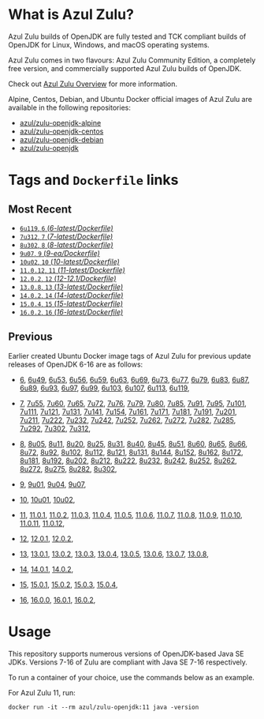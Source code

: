 What is Azul Zulu?
======================================

Azul Zulu builds of OpenJDK are fully tested and TCK compliant builds of OpenJDK for Linux, Windows, and macOS operating systems.

Azul Zulu comes in two flavours: Azul Zulu Community Edition, a completely free version, and commercially supported Azul Zulu builds of OpenJDK.

Check out [Azul Zulu Overview][3] for more information.

Alpine, Centos, Debian, and Ubuntu Docker official images of Azul Zulu are available in the following repositories:

  * [azul/zulu-openjdk-alpine][4]
  * [azul/zulu-openjdk-centos][5]
  * [azul/zulu-openjdk-debian][6]
  * [azul/zulu-openjdk][7]

Tags and `Dockerfile` links
===========================

Most Recent
-----------

  * [`6u119`, `6` (*6-latest/Dockerfile)*][10]
  * [`7u312`, `7` (*7-latest/Dockerfile)*][30]
  * [`8u302`, `8` (*8-latest/Dockerfile)*][64]
  * [`9u07`, `9` (*9-ea/Dockerfile)*][99]
  * [`10u02`, `10` (*10-latest/Dockerfile)*][103]
  * [`11.0.12`, `11` (*11-latest/Dockerfile)*][106]
  * [`12.0.2`, `12` (*12-12.1/Dockerfile)*][119]
  * [`13.0.8`, `13` (*13-latest/Dockerfile)*][122]
  * [`14.0.2`, `14` (*14-latest/Dockerfile)*][131]
  * [`15.0.4`, `15` (*15-latest/Dockerfile)*][134]
  * [`16.0.2`, `16` (*16-latest/Dockerfile)*][139]

Previous
--------
Earlier created Ubuntu Docker image tags of Azul Zulu for previous update releases of OpenJDK 6-16 are as follows:

  * [6][10],
  [6u49][11],
  [6u53][12],
  [6u56][13],
  [6u59][14],
  [6u63][15],
  [6u69][16],
  [6u73][17],
  [6u77][18],
  [6u79][19],
  [6u83][20],
  [6u87][21],
  [6u89][22],
  [6u93][23],
  [6u97][24],
  [6u99][25],
  [6u103][26],
  [6u107][27],
  [6u113][28],
  [6u119][29],
  
  * [7][30],
  [7u55][31],
  [7u60][32],
  [7u65][33],
  [7u72][34],
  [7u76][35],
  [7u79][36],
  [7u80][37],
  [7u85][38],
  [7u91][39],
  [7u95][40],
  [7u101][41],
  [7u111][42],
  [7u121][43],
  [7u131][44],
  [7u141][45],
  [7u154][46],
  [7u161][47],
  [7u171][48],
  [7u181][49],
  [7u191][50],
  [7u201][51],
  [7u211][52],
  [7u222][53],
  [7u232][54],
  [7u242][55],
  [7u252][56],
  [7u262][57],
  [7u272][58],
  [7u282][59],
  [7u285][60],
  [7u292][61],
  [7u302][62],
  [7u312][63],
  
  * [8][64],
  [8u05][65],
  [8u11][66],
  [8u20][67],
  [8u25][68],
  [8u31][69],
  [8u40][70],
  [8u45][71],
  [8u51][72],
  [8u60][73],
  [8u65][74],
  [8u66][75],
  [8u72][76],
  [8u92][77],
  [8u102][78],
  [8u112][79],
  [8u121][80],
  [8u131][81],
  [8u144][82],
  [8u152][83],
  [8u162][84],
  [8u172][85],
  [8u181][86],
  [8u192][87],
  [8u202][88],
  [8u212][89],
  [8u222][90],
  [8u232][91],
  [8u242][92],
  [8u252][93],
  [8u262][94],
  [8u272][95],
  [8u275][96],
  [8u282][97],
  [8u302][98],
  
  * [9][99],
  [9u01][100],
  [9u04][101],
  [9u07][102],
  
  * [10][103],
  [10u01][104],
  [10u02][105],
  
  * [11][106],
  [11.0.1][107],
  [11.0.2][108],
  [11.0.3][109],
  [11.0.4][110],
  [11.0.5][111],
  [11.0.6][112],
  [11.0.7][113],
  [11.0.8][114],
  [11.0.9][115],
  [11.0.10][116],
  [11.0.11][117],
  [11.0.12][118],
  
  * [12][119],
  [12.0.1][120],
  [12.0.2][121],
  
  * [13][122],
  [13.0.1][123],
  [13.0.2][124],
  [13.0.3][125],
  [13.0.4][126],
  [13.0.5][127],
  [13.0.6][128],
  [13.0.7][129],
  [13.0.8][130],
  
  * [14][131],
  [14.0.1][132],
  [14.0.2][133],
  
  * [15][134],
  [15.0.1][135],
  [15.0.2][136],
  [15.0.3][137],
  [15.0.4][138],
  
  * [16][139],
  [16.0.0][140],
  [16.0.1][141],
  [16.0.2][142],
  

Usage
=====

This repository supports numerous versions of OpenJDK-based Java SE JDKs. Versions 7-16 of Zulu are compliant with Java SE 7-16 respectively.

To run a container of your choice, use the commands below as an example.

For Azul Zulu 11, run:

    docker run -it --rm azul/zulu-openjdk:11 java -version

  [1]: https://www.azul.com/files/ZuluDocker60.gif
  [2]: https://www.azul.com/
  [3]: https://www.azul.com/products/zulu-community/
  [4]: https://hub.docker.com/r/azul/zulu-openjdk-alpine
  [5]: https://hub.docker.com/r/azul/zulu-openjdk-centos
  [6]: https://hub.docker.com/r/azul/zulu-openjdk-debian
  [7]: https://hub.docker.com/r/azul/zulu-openjdk


  [10]: https://github.com/zulu-openjdk/zulu-openjdk/blob/master/6-latest/Dockerfile
  [11]: https://github.com/zulu-openjdk/zulu-openjdk/blob/master/6u49-6.4.0.6/Dockerfile
  [12]: https://github.com/zulu-openjdk/zulu-openjdk/blob/master/6u53-6.5.0.2/Dockerfile
  [13]: https://github.com/zulu-openjdk/zulu-openjdk/blob/master/6u56-6.6.0.1/Dockerfile
  [14]: https://github.com/zulu-openjdk/zulu-openjdk/blob/master/6u59-6.7.0.2/Dockerfile
  [15]: https://github.com/zulu-openjdk/zulu-openjdk/blob/master/6u63-6.8.0.1/Dockerfile
  [16]: https://github.com/zulu-openjdk/zulu-openjdk/blob/master/6u69-6.9.0.3/Dockerfile
  [17]: https://github.com/zulu-openjdk/zulu-openjdk/blob/master/6u73-6.10.0.3/Dockerfile
  [18]: https://github.com/zulu-openjdk/zulu-openjdk/blob/master/6u77-6.11.0.2/Dockerfile
  [19]: https://github.com/zulu-openjdk/zulu-openjdk/blob/master/6u79-6.12.0.2/Dockerfile
  [20]: https://github.com/zulu-openjdk/zulu-openjdk/blob/master/6u83-6.13.0.3/Dockerfile
  [21]: https://github.com/zulu-openjdk/zulu-openjdk/blob/master/6u87-6.14.0.1/Dockerfile
  [22]: https://github.com/zulu-openjdk/zulu-openjdk/blob/master/6u89-6.15.0.1/Dockerfile
  [23]: https://github.com/zulu-openjdk/zulu-openjdk/blob/master/6u93-6.16.0.1/Dockerfile
  [24]: https://github.com/zulu-openjdk/zulu-openjdk/blob/master/6u97-6.17.0.1/Dockerfile
  [25]: https://github.com/zulu-openjdk/zulu-openjdk/blob/master/6u99-6.18.0.3/Dockerfile
  [26]: https://github.com/zulu-openjdk/zulu-openjdk/blob/master/6u103-6.19.0.1/Dockerfile
  [27]: https://github.com/zulu-openjdk/zulu-openjdk/blob/master/6u107-6.20.0.1/Dockerfile
  [28]: https://github.com/zulu-openjdk/zulu-openjdk/blob/master/6u113-6.21.0.3/Dockerfile
  [29]: https://github.com/zulu-openjdk/zulu-openjdk/blob/master/6u119-6.22.0.3/Dockerfile
  
  [30]: https://github.com/zulu-openjdk/zulu-openjdk/blob/master/7-latest/Dockerfile
  [31]: https://github.com/zulu-openjdk/zulu-openjdk/blob/master/7u55-7.4.0.5/Dockerfile
  [32]: https://github.com/zulu-openjdk/zulu-openjdk/blob/master/7u60-7.5.0.1/Dockerfile
  [33]: https://github.com/zulu-openjdk/zulu-openjdk/blob/master/7u65-7.6.0.1/Dockerfile
  [34]: https://github.com/zulu-openjdk/zulu-openjdk/blob/master/7u72-7.7.0.1/Dockerfile
  [35]: https://github.com/zulu-openjdk/zulu-openjdk/blob/master/7u76-7.8.0.3/Dockerfile
  [36]: https://github.com/zulu-openjdk/zulu-openjdk/blob/master/7u79-7.9.0.2/Dockerfile
  [37]: https://github.com/zulu-openjdk/zulu-openjdk/blob/master/7u80-7.10.0.1/Dockerfile
  [38]: https://github.com/zulu-openjdk/zulu-openjdk/blob/master/7u85-7.11.0.3/Dockerfile
  [39]: https://github.com/zulu-openjdk/zulu-openjdk/blob/master/7u91-7.12.0.3/Dockerfile
  [40]: https://github.com/zulu-openjdk/zulu-openjdk/blob/master/7u95-7.13.0.1/Dockerfile
  [41]: https://github.com/zulu-openjdk/zulu-openjdk/blob/master/7u101-7.14.0.5/Dockerfile
  [42]: https://github.com/zulu-openjdk/zulu-openjdk/blob/master/7u111-7.15.0.1/Dockerfile
  [43]: https://github.com/zulu-openjdk/zulu-openjdk/blob/master/7u121-7.16.0.1/Dockerfile
  [44]: https://github.com/zulu-openjdk/zulu-openjdk/blob/master/7u131-7.17.0.5/Dockerfile
  [45]: https://github.com/zulu-openjdk/zulu-openjdk/blob/master/7u141-7.18.0.3/Dockerfile
  [46]: https://github.com/zulu-openjdk/zulu-openjdk/blob/master/7u154-7.20.0.3/Dockerfile
  [47]: https://github.com/zulu-openjdk/zulu-openjdk/blob/master/7u161-7.21.0.3/Dockerfile
  [48]: https://github.com/zulu-openjdk/zulu-openjdk/blob/master/7u171-7.22.0.3/Dockerfile
  [49]: https://github.com/zulu-openjdk/zulu-openjdk/blob/master/7u181-7.23.0.1/Dockerfile
  [50]: https://github.com/zulu-openjdk/zulu-openjdk/blob/master/7u191-7.24.0.1/Dockerfile
  [51]: https://github.com/zulu-openjdk/zulu-openjdk/blob/master/7u201-7.25.0.5/Dockerfile
  [52]: https://github.com/zulu-openjdk/zulu-openjdk/blob/master/7u211-7.27.0.1/Dockerfile
  [53]: https://github.com/zulu-openjdk/zulu-openjdk/blob/master/7u222-7.29.0.5/Dockerfile
  [54]: https://github.com/zulu-openjdk/zulu-openjdk/blob/master/7u232-7.31.0.5/Dockerfile
  [55]: https://github.com/zulu-openjdk/zulu-openjdk/blob/master/7u242-7.34.0.5/Dockerfile
  [56]: https://github.com/zulu-openjdk/zulu-openjdk/blob/master/7u252-7.36.0.5/Dockerfile
  [57]: https://github.com/zulu-openjdk/zulu-openjdk/blob/master/7u262-7.38.0.11/Dockerfile
  [58]: https://github.com/zulu-openjdk/zulu-openjdk/blob/master/7u272-7.40.0.15/Dockerfile
  [59]: https://github.com/zulu-openjdk/zulu-openjdk/blob/master/7u282-7.42.0.13/Dockerfile
  [60]: https://github.com/zulu-openjdk/zulu-openjdk/blob/master/7u285-7.42.0.51/Dockerfile
  [61]: https://github.com/zulu-openjdk/zulu-openjdk/blob/master/7u292-7.44.0.11/Dockerfile
  [62]: https://github.com/zulu-openjdk/zulu-openjdk/blob/master/7u302-7.46.0.11/Dockerfile
  [63]: https://github.com/zulu-openjdk/zulu-openjdk/blob/master/7u312-7.48.0.11/Dockerfile
  
  [64]: https://github.com/zulu-openjdk/zulu-openjdk/blob/master/8-latest/Dockerfile
  [65]: https://github.com/zulu-openjdk/zulu-openjdk/blob/master/8u05-8.1.0.6/Dockerfile
  [66]: https://github.com/zulu-openjdk/zulu-openjdk/blob/master/8u11-8.2.0.1/Dockerfile
  [67]: https://github.com/zulu-openjdk/zulu-openjdk/blob/master/8u20-8.3.0.1/Dockerfile
  [68]: https://github.com/zulu-openjdk/zulu-openjdk/blob/master/8u25-8.4.0.1/Dockerfile
  [69]: https://github.com/zulu-openjdk/zulu-openjdk/blob/master/8u31-8.5.0.1/Dockerfile
  [70]: https://github.com/zulu-openjdk/zulu-openjdk/blob/master/8u40-8.6.0.1/Dockerfile
  [71]: https://github.com/zulu-openjdk/zulu-openjdk/blob/master/8u45-8.7.0.5/Dockerfile
  [72]: https://github.com/zulu-openjdk/zulu-openjdk/blob/master/8u51-8.8.0.3/Dockerfile
  [73]: https://github.com/zulu-openjdk/zulu-openjdk/blob/master/8u60-8.9.0.4/Dockerfile
  [74]: https://github.com/zulu-openjdk/zulu-openjdk/blob/master/8u65-8.10.0.1/Dockerfile
  [75]: https://github.com/zulu-openjdk/zulu-openjdk/blob/master/8u66-8.11.0.1/Dockerfile
  [76]: https://github.com/zulu-openjdk/zulu-openjdk/blob/master/8u72-8.13.0.5/Dockerfile
  [77]: https://github.com/zulu-openjdk/zulu-openjdk/blob/master/8u92-8.15.0.1/Dockerfile
  [78]: https://github.com/zulu-openjdk/zulu-openjdk/blob/master/8u102-8.17.0.3/Dockerfile
  [79]: https://github.com/zulu-openjdk/zulu-openjdk/blob/master/8u112-8.19.0.1/Dockerfile
  [80]: https://github.com/zulu-openjdk/zulu-openjdk/blob/master/8u121-8.20.0.5/Dockerfile
  [81]: https://github.com/zulu-openjdk/zulu-openjdk/blob/master/8u131-8.21.0.1/Dockerfile
  [82]: https://github.com/zulu-openjdk/zulu-openjdk/blob/master/8u144-8.23.0.3/Dockerfile
  [83]: https://github.com/zulu-openjdk/zulu-openjdk/blob/master/8u152-8.25.0.1/Dockerfile
  [84]: https://github.com/zulu-openjdk/zulu-openjdk/blob/master/8u162-8.27.0.7/Dockerfile
  [85]: https://github.com/zulu-openjdk/zulu-openjdk/blob/master/8u172-8.30.0.1/Dockerfile
  [86]: https://github.com/zulu-openjdk/zulu-openjdk/blob/master/8u181-8.31.0.1/Dockerfile
  [87]: https://github.com/zulu-openjdk/zulu-openjdk/blob/master/8u192-8.33.0.1/Dockerfile
  [88]: https://github.com/zulu-openjdk/zulu-openjdk/blob/master/8u202-8.36.0.1/Dockerfile
  [89]: https://github.com/zulu-openjdk/zulu-openjdk/blob/master/8u212-8.38.0.13/Dockerfile
  [90]: https://github.com/zulu-openjdk/zulu-openjdk/blob/master/8u222-8.40.0.25/Dockerfile
  [91]: https://github.com/zulu-openjdk/zulu-openjdk/blob/master/8u232-8.42.0.23/Dockerfile
  [92]: https://github.com/zulu-openjdk/zulu-openjdk/blob/master/8u242-8.44.0.11/Dockerfile
  [93]: https://github.com/zulu-openjdk/zulu-openjdk/blob/master/8u252-8.46.0.19/Dockerfile
  [94]: https://github.com/zulu-openjdk/zulu-openjdk/blob/master/8u262-8.48.0.51/Dockerfile
  [95]: https://github.com/zulu-openjdk/zulu-openjdk/blob/master/8u272-8.50.0.21/Dockerfile
  [96]: https://github.com/zulu-openjdk/zulu-openjdk/blob/master/8u275-8.50.0.53/Dockerfile
  [97]: https://github.com/zulu-openjdk/zulu-openjdk/blob/master/8u282-8.52.0.23/Dockerfile
  [98]: https://github.com/zulu-openjdk/zulu-openjdk/blob/master/8u302-8.56.0.21/Dockerfile
  
  [99]: https://github.com/zulu-openjdk/zulu-openjdk/blob/master/9-ea/Dockerfile
  [100]: https://github.com/zulu-openjdk/zulu-openjdk/blob/master/9u01-9.0.1.3/Dockerfile
  [101]: https://github.com/zulu-openjdk/zulu-openjdk/blob/master/9u04-9.0.4.1/Dockerfile
  [102]: https://github.com/zulu-openjdk/zulu-openjdk/blob/master/9u07-9.0.7.1/Dockerfile
  
  [103]: https://github.com/zulu-openjdk/zulu-openjdk/blob/master/10-latest/Dockerfile
  [104]: https://github.com/zulu-openjdk/zulu-openjdk/blob/master/10u01-10.2/Dockerfile
  [105]: https://github.com/zulu-openjdk/zulu-openjdk/blob/master/10u02-10.3/Dockerfile
  
  [106]: https://github.com/zulu-openjdk/zulu-openjdk/blob/master/11-latest/Dockerfile
  [107]: https://github.com/zulu-openjdk/zulu-openjdk/blob/master/11.0.1-11.2/Dockerfile
  [108]: https://github.com/zulu-openjdk/zulu-openjdk/blob/master/11.0.2-11.29/Dockerfile
  [109]: https://github.com/zulu-openjdk/zulu-openjdk/blob/master/11.0.3-11.31/Dockerfile
  [110]: https://github.com/zulu-openjdk/zulu-openjdk/blob/master/11.0.4-11.33/Dockerfile
  [111]: https://github.com/zulu-openjdk/zulu-openjdk/blob/master/11.0.5-11.35/Dockerfile
  [112]: https://github.com/zulu-openjdk/zulu-openjdk/blob/master/11.0.6-11.37/Dockerfile
  [113]: https://github.com/zulu-openjdk/zulu-openjdk/blob/master/11.0.7-11.39.15/Dockerfile
  [114]: https://github.com/zulu-openjdk/zulu-openjdk/blob/master/11.0.8-11.41.23/Dockerfile
  [115]: https://github.com/zulu-openjdk/zulu-openjdk/blob/master/11.0.9-11.43.21/Dockerfile
  [116]: https://github.com/zulu-openjdk/zulu-openjdk/blob/master/11.0.10-11.45.27/Dockerfile
  [117]: https://github.com/zulu-openjdk/zulu-openjdk/blob/master/11.0.11-11.48.21/Dockerfile
  [118]: https://github.com/zulu-openjdk/zulu-openjdk/blob/master/11.0.12-11.50.19/Dockerfile
  
  [119]: https://github.com/zulu-openjdk/zulu-openjdk/blob/master/12-12.1/Dockerfile
  [120]: https://github.com/zulu-openjdk/zulu-openjdk/blob/master/12.0.1-12.2/Dockerfile
  [121]: https://github.com/zulu-openjdk/zulu-openjdk/blob/master/12.0.2-12.3/Dockerfile
  
  [122]: https://github.com/zulu-openjdk/zulu-openjdk/blob/master/13-latest/Dockerfile
  [123]: https://github.com/zulu-openjdk/zulu-openjdk/blob/master/13.0.1-13.28/Dockerfile
  [124]: https://github.com/zulu-openjdk/zulu-openjdk/blob/master/13.0.2-13.29/Dockerfile
  [125]: https://github.com/zulu-openjdk/zulu-openjdk/blob/master/13.0.3-13.31.11/Dockerfile
  [126]: https://github.com/zulu-openjdk/zulu-openjdk/blob/master/13.0.4-13.33.25/Dockerfile
  [127]: https://github.com/zulu-openjdk/zulu-openjdk/blob/master/13.0.5-13.35.17/Dockerfile
  [128]: https://github.com/zulu-openjdk/zulu-openjdk/blob/master/13.0.6-13.37.21/Dockerfile
  [129]: https://github.com/zulu-openjdk/zulu-openjdk/blob/master/13.0.7-13.40.15/Dockerfile
  [130]: https://github.com/zulu-openjdk/zulu-openjdk/blob/master/13.0.8-13.42.17/Dockerfile
  
  [131]: https://github.com/zulu-openjdk/zulu-openjdk/blob/master/14-latest/Dockerfile
  [132]: https://github.com/zulu-openjdk/zulu-openjdk/blob/master/14.0.1-14.28.21/Dockerfile
  [133]: https://github.com/zulu-openjdk/zulu-openjdk/blob/master/14.0.2-14.29.23/Dockerfile
  
  [134]: https://github.com/zulu-openjdk/zulu-openjdk/blob/master/15-latest/Dockerfile
  [135]: https://github.com/zulu-openjdk/zulu-openjdk/blob/master/15.0.1-15.28.51/Dockerfile
  [136]: https://github.com/zulu-openjdk/zulu-openjdk/blob/master/15.0.2-15.29.15/Dockerfile
  [137]: https://github.com/zulu-openjdk/zulu-openjdk/blob/master/15.0.3-15.32.15/Dockerfile
  [138]: https://github.com/zulu-openjdk/zulu-openjdk/blob/master/15.0.4-15.34.17/Dockerfile
  
  [139]: https://github.com/zulu-openjdk/zulu-openjdk/blob/master/16-latest/Dockerfile
  [140]: https://github.com/zulu-openjdk/zulu-openjdk/blob/master/16.0.0-16.28.11-jre/Dockerfile
  [141]: https://github.com/zulu-openjdk/zulu-openjdk/blob/master/16.0.1-16.30.15-jre/Dockerfile
  [142]: https://github.com/zulu-openjdk/zulu-openjdk/blob/master/16.0.2-16.32.15-jre/Dockerfile
  